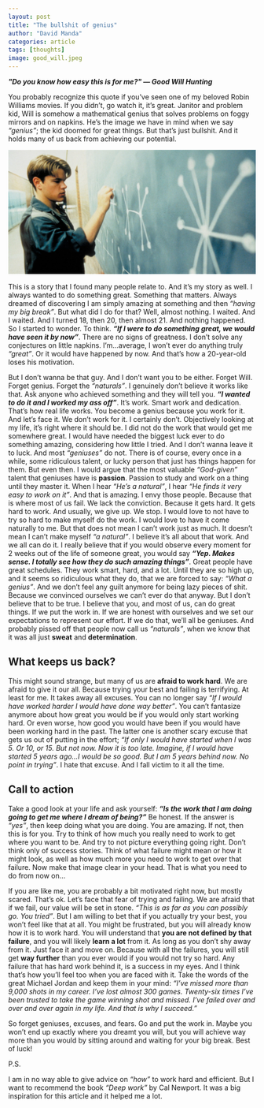 ```yaml
---
layout: post
title: "The bullshit of genius"
author: "David Manda"
categories: article
tags: [thoughts]
image: good_will.jpeg
---
```


_**"Do you know how easy this is for me?" — Good Will Hunting**_

You probably recognize this quote if you’ve seen one of my beloved Robin Williams movies. If you didn’t, go watch it, it’s great. Janitor and problem kid, Will is somehow a mathematical genius that solves problems on foggy mirrors and on napkins. He’s the image we have in mind when we say _“genius”_; the kid doomed for great things. But that’s just bullshit. And it holds many of us back from achieving our potential.

![image](/assets/img/good_will.jpeg)

This is a story that I found many people relate to. And it’s my story as well. I always wanted to do something great. Something that matters. Always dreamed of discovering I am simply amazing at something and then _“having my big break”_. But what did I do for that? Well, almost nothing. I waited. And I waited. And I turned 18, then 20, then almost 21. And nothing happened. So I started to wonder. To think. _**“If I were to do something great, we would have seen it by now”**_. There are no signs of greatness. I don’t solve any conjectures on little napkins. I’m…average, I won’t ever do anything truly _“great”_. Or it would have happened by now. And that’s how a 20-year-old loses his motivation.

But I don’t wanna be that guy. And I don’t want you to be either. Forget Will. Forget genius. Forget the _“naturals”_. I genuinely don’t believe it works like that. Ask anyone who achieved something and they will tell you. _**“I wanted to do it and I worked my ass off”**_. It’s work. Smart work and dedication. That’s how real life works. You become a genius because you work for it. And let’s face it. We don’t work for it. I certainly don’t. Objectively looking at my life, it’s right where it should be. I did not do the work that would get me somewhere great. I would have needed the biggest luck ever to do something amazing, considering how little I tried. And I don’t wanna leave it to luck. And most _“geniuses”_ do not. There is of course, every once in a while, some ridiculous talent, or lucky person that just has things happen for them. But even then. I would argue that the most valuable _“God-given”_ talent that geniuses have is **passion**. Passion to study and work on a thing until they master it. When I hear _“He’s a natural”_, I hear _“He finds it very easy to work on it”_. And that is amazing. I envy those people. Because that is where most of us fail. We lack the conviction. Because it gets hard. It gets hard to work. And usually, we give up. We stop. I would love to not have to try so hard to make myself do the work. I would love to have it come naturally to me. But that does not mean I can’t work just as much. It doesn’t mean I can’t make myself _“a natural”_. I believe it’s all about that work. And we all can do it. I really believe that if you would observe every moment for 2 weeks out of the life of someone great, you would say _**“Yep. Makes sense. I totally see how they do such amazing things”**_. Great people have great schedules. They work smart, hard, and a lot. Until they are so high up, and it seems so ridiculous what they do, that we are forced to say: _“What a genius”_. And we don’t feel any guilt anymore for being lazy pieces of shit. Because we convinced ourselves we can’t ever do that anyway. But I don’t believe that to be true. I believe that you, and most of us, can do great things. If we put the work in. If we are honest with ourselves and we set our expectations to represent our effort. If we do that, we’ll all be geniuses. And probably pissed off that people now call us _“naturals”_, when we know that it was all just **sweat** and **determination**.

## What keeps us back?

This might sound strange, but many of us are **afraid to work hard**. We are afraid to give it our all. Because trying your best and failing is terrifying. At least for me. It takes away all excuses. You can no longer say _“If I would have worked harder I would have done way better”_. You can’t fantasize anymore about how great you would be if you would only start working hard. Or even worse, how good you would have been if you would have been working hard in the past. The latter one is another scary excuse that gets us out of putting in the effort; _“If only I would have started when I was 5. Or 10, or 15. But not now. Now it is too late. Imagine, if I would have started 5 years ago…I would be so good. But I am 5 years behind now. No point in trying”_. I hate that excuse. And I fall victim to it all the time.

## Call to action

Take a good look at your life and ask yourself: _**“Is the work that I am doing going to get me where I dream of being?”**_ Be honest. If the answer is _“yes”_, then keep doing what you are doing. You are amazing. If not, then this is for you. Try to think of how much you really need to work to get where you want to be. And try to not picture everything going right. Don’t think only of success stories. Think of what failure might mean or how it might look, as well as how much more you need to work to get over that failure. Now make that image clear in your head. That is what you need to do from now on…

If you are like me, you are probably a bit motivated right now, but mostly scared. That’s ok. Let’s face that fear of trying and failing. We are afraid that if we fail, our value will be set in stone. _“This is as far as you can possibly go. You tried”_. But I am willing to bet that if you actually try your best, you won’t feel like that at all. You might be frustrated, but you will already know how it is to work hard. You will understand that **you are not defined by that failure**, and you will likely **learn a lot** from it. As long as you don’t shy away from it. Just face it and move on. Because with all the failures, you will still get **way further** than you ever would if you would not try so hard. Any failure that has hard work behind it, is a success in my eyes. And I think that’s how you’ll feel too when you are faced with it. Take the words of the great Michael Jordan and keep them in your mind: _“I’ve missed more than 9,000 shots in my career. I’ve lost almost 300 games. Twenty-six times I’ve been trusted to take the game winning shot and missed. I’ve failed over and over and over again in my life. And that is why I succeed.”_

So forget geniuses, excuses, and fears. Go and put the work in. Maybe you won’t end up exactly where you dreamt you will, but you will achieve way more than you would by sitting around and waiting for your big break. Best of luck!

P.S.

I am in no way able to give advice on _“how”_ to work hard and efficient. But I want to recommend the book _“Deep work”_ by Cal Newport. It was a big inspiration for this article and it helped me a lot.
